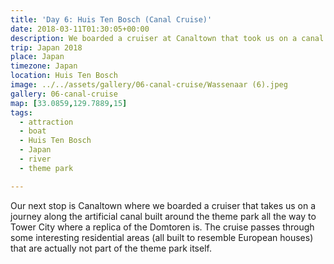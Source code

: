 ```yaml
---
title: 'Day 6: Huis Ten Bosch (Canal Cruise)'
date: 2018-03-11T01:30:05+00:00
description: We boarded a cruiser at Canaltown that took us on a canal cruise all the way to Tower City where a replica of the Domtoren is.
trip: Japan 2018
place: Japan
timezone: Japan
location: Huis Ten Bosch
image: ../../assets/gallery/06-canal-cruise/Wassenaar (6).jpeg
gallery: 06-canal-cruise
map: [33.0859,129.7889,15]
tags:
  - attraction
  - boat
  - Huis Ten Bosch
  - Japan
  - river
  - theme park

---
```

Our next stop is Canaltown where we boarded a cruiser that takes us on a journey along the artificial canal built around the theme park all the way to Tower City where a replica of the Domtoren is. The cruise passes through some interesting residential areas (all built to resemble European houses) that are actually not part of the theme park itself.

